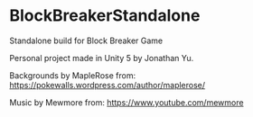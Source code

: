 # BlockBreakerStandalone
Standalone build for Block Breaker Game

Personal project made in Unity 5 by Jonathan Yu.

Backgrounds by MapleRose from: 
https://pokewalls.wordpress.com/author/maplerose/  


Music by Mewmore from: 
https://www.youtube.com/mewmore

